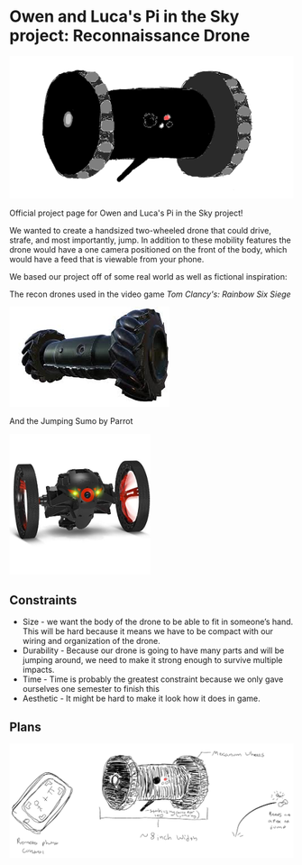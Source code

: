 # Owen and Luca's Pi in the Sky project: Reconnaissance Drone

![sketch](https://raw.githubusercontent.com/oguiffre/Engineering_4_Notebook/master/Drone_Sketch_Transparent.png)

Official project page for Owen and Luca's Pi in the Sky project!

We wanted to create a handsized two-wheeled drone that could drive, strafe, and most importantly, jump. In addition to these mobility features the drone would have a one camera positioned on the front of the body, which would have a feed that is viewable from your phone.

We based our project off of some real world as well as fictional inspiration:

The recon drones used in the video game *Tom Clancy's: Rainbow Six Siege*

![R6](https://github.com/oguiffre/Engineering_4_Notebook/blob/master/r6drone.jpg)

And the Jumping Sumo by Parrot

<img src="https://github.com/oguiffre/Engineering_4_Notebook/blob/master/Pi%20in%20the%20Sky/parrotdrone.jpg" width="250">

## Constraints

+ Size - we want the body of the drone to be able to fit in someone’s hand. This will be hard because it means we have to be compact with our wiring and organization of the drone.
+ Durability - Because our drone is going to have many parts and will be jumping around, we need to make it strong enough to survive multiple impacts. 
+ Time - Time is probably the greatest constraint because we only gave ourselves one semester to finish this
+ Aesthetic - It might be hard to make it look how it does in game.

## Plans

![sketch](https://github.com/oguiffre/Engineering_4_Notebook/blob/master/Pi%20in%20the%20Sky/Drone_Plan_Transparent.png)


